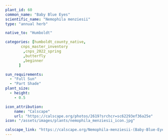 ```yaml
---
plant_id: 60
common_name: "Baby Blue Eyes"
scientific_name: "Nemophila menziesii"
type: "annual herb"

native_to: "Humboldt"

categories: [humboldt_county_native,
       cnps_master_inventory
        ,cnps_2022_spring
        ,butterfly
        ,beginner
      ]

sun_requirements:
  - "Full Sun"
  - "Part Shade"
plant_size:
  - height: 
    - 0.5

icon_attribution:
    name: "Calscape"
    url: "https://calscape.org/photos/2619?srchcr=sc62293ef36a25e"
icon: "/assets/images/plants/nemophila_menziesii_icon.jpg" 

calscape_link: "https://calscape.org/Nemophila-menziesii-(Baby-Blue-Eyes)"
---
```

